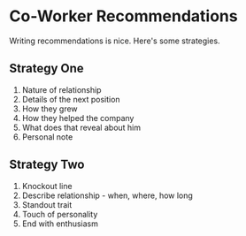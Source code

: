# Co-Worker Recommendations

Writing recommendations is nice. Here's some strategies.

## Strategy One

1. Nature of relationship
2. Details of the next position
3. How they grew
4. How they helped the company
5. What does that reveal about him
6. Personal note

## Strategy Two

1. Knockout line
2. Describe relationship - when, where, how long
3. Standout trait
4. Touch of personality
5. End with enthusiasm
